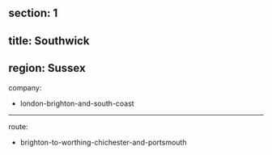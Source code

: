 section: 1
----
title: Southwick
----
region: Sussex
----
company:
- london-brighton-and-south-coast
----
route:
- brighton-to-worthing-chichester-and-portsmouth

